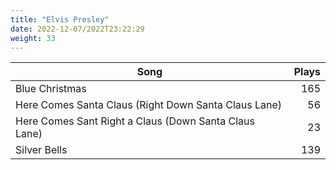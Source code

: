 ```yaml
---
title: "Elvis Presley"
date: 2022-12-07/2022T23:22:29
weight: 33
---
```




 Song | Plays 
----- | -----:
Blue Christmas | 165
Here Comes Santa Claus (Right Down Santa Claus Lane) | 56
Here Comes Sant Right a Claus (Down Santa Claus Lane) | 23
Silver Bells | 139
